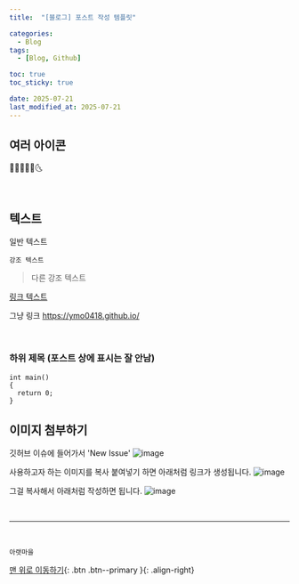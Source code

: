 ```yaml
---
title:  "[블로그] 포스트 작성 템플릿" 

categories:
  - Blog
tags:
  - [Blog, Github]

toc: true
toc_sticky: true

date: 2025-07-21
last_modified_at: 2025-07-21
---
```


## 여러 아이콘

 💛🚀🔥❌😄🌜

<br>

## 텍스트

일반 텍스트

`강조 텍스트`

> 다른 강조 텍스트
 
[링크 텍스트](https://ymo0418.github.io/)

그냥 링크 <https://ymo0418.github.io/>

<br>

### 하위 제목 (포스트 상에 표시는 잘 안남)
```
int main()
{
  return 0;
}
```

## 이미지 첨부하기

깃허브 이슈에 들어가서 'New Issue'
![image](https://github.com/user-attachments/assets/f5591690-2faa-49ce-8ff5-0faae99f91b8)

사용하고자 하는 이미지를 복사 붙여넣기 하면 아래처럼 링크가 생성됩니다.
![image](https://github.com/user-attachments/assets/51473b16-0cdd-4d30-ad53-c4b1bedab3e6)

그걸 복사해서 아래처럼 작성하면 됩니다.
![image](https://github.com/user-attachments/assets/9734daa0-d94e-4695-977f-5f7c5ec5dcdf)


<br>

***
<br>

    아랫마을

[맨 위로 이동하기](#){: .btn .btn--primary }{: .align-right}
